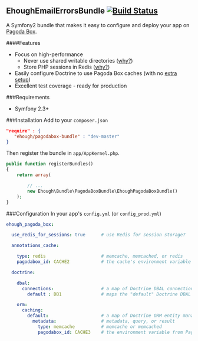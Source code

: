 ## EhoughEmailErrorsBundle [![Build Status](https://secure.travis-ci.org/ehough/pagodabox-bundle.png)](http://travis-ci.org/ehough/pagodabox-bundle)
A Symfony2 bundle that makes it easy to configure and deploy your app on [Pagoda Box](https://pagodabox.com/).

####Features

* Focus on high-performance
  * Never use shared writable directories ([why?](http://blog.pagodabox.com/shared-writable-storage-interruption/))
  * Store PHP sessions in Redis ([why?](http://blog.pagodabox.com/store-sessions-redis-shared-writable-storage/))
* Easily configure Doctrine to use Pagoda Box caches (with no [extra setup](https://github.com/pagodabox/symfony-demo))
* Excellent test coverage - ready for production

###Requirements
* Symfony 2.3+

###Installation
Add to your `composer.json`

 ```json
"require" : {
    "ehough/pagodabox-bundle" : "dev-master"
}
```

Then register the bundle in `app/AppKernel.php`.

```php
public function registerBundles()
{
    return array(

        // ...
        new Ehough\Bundle\PagodaBoxBundle\EhoughPagodaBoxBundle()
    );
}
```

###Configuration
In your app's `config.yml` (or `config_prod.yml`)

```yml
ehough_pagoda_box:

  use_redis_for_sessions: true      # use Redis for session storage?

  annotations_cache:

    type: redis                     # memcache, memcached, or redis
    pagodabox_id: CACHE2            # the cache's environment variable prefix from Pagoda Box

  doctrine:

	dbal:
	  connections:                  # a map of Doctrine DBAL connection IDs to Pagoda Box database IDs
	    default : DB1               # maps the "default" Doctrine DBAL connection to DB1_HOST, DB1_PORT, etc

	orm:
	  caching:
	    default:                    # a map of Doctrine ORM entity manager IDs to
		  metadata:                 # metadata, query, or result
		    type: memcache          # memcache or memcached
      		pagodabox_id: CACHE3 	# the environment variable from Pagoda Box. This must be a Memcache cache!
```